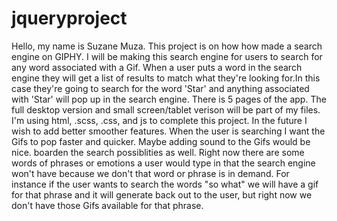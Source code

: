 # jqueryproject
Hello, my name is Suzane Muza. This project is on how how made a search engine on GIPHY. I will be making this search engine for users to search for any word associated with a Gif. When a user puts a word in the search engine they will get a list of results to match what they're looking for.In this case they're going to search for the word 'Star' and anything associated with 'Star' will pop up in the search engine. There is 5 pages of the app. The full desktop version and small screen/tablet verison will be part of my files. I'm using html, .scss, .css, and js to complete this project.
In the future I wish to add better smoother features. When the user is searching I want the Gifs to pop faster and quicker. Maybe adding sound to the Gifs would be nice. boarden the search possiblities as well. Right now there are some words of phrases or emotions a user would type in that the search engine won't have because we don't that word or phrase is in demand. For instance if the user wants to search the words "so what" we will have a gif for that phrase and it will generate back out to the user, but right now we don't have those Gifs available for that phrase.
